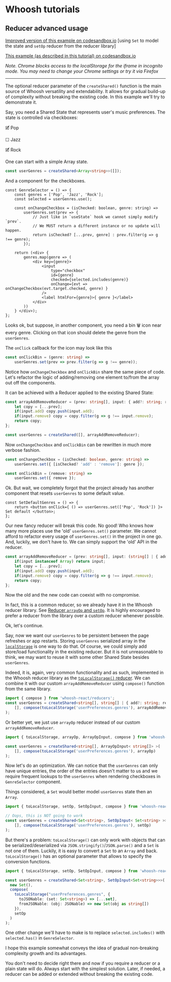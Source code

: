 # Whoosh tutorials

## Reducer advanced usage

[Improved version of this example on codesandbox.io](https://codesandbox.io/s/music-genres-use-set-and-lib-reducer-6jn93?file=/src/App.tsx) [using `Set` to model the state and `setOp` reducer from the reducer library]

[This example (as described in this tutorial) on codesandbox.io](https://codesandbox.io/s/reducer-music-genres-dpwv3?file=/src/App.tsx)

*Note. Chrome blocks access to the localStorage for the iframe in incognito mode. You may need to change your Chrome settings or try it via Firefox*

-----

The optional reducer parameter of the `createShared()` function is the main source of Whoosh versatility and extendability.
It allows for gradual build-up of complexity without breaking the existing code. In this example we'll try to demonstrate it.

Say, you need a Shared State that represents user's music preferences. The state is controlled via checkboxes:

🗹 Pop

☐ Jazz

🗹 Rock

One can start with a simple Array state.

```ts
const userGenres = createShared<Array<string>>([]);
```

And a component for the checkboxes.

```tsx
const GenreSelector = () => {
    const genres = ['Pop', 'Jazz', 'Rock'];
    const selected = userGenres.use();

    const onChangeCheckbox = (isChecked: boolean, genre: string) => 
        userGenres.set(prev => {
            // Just like in `useState` hook we cannot simply modify `prev`. 
            // We MUST return a different instance or no update will happen.
            return isChecked? [...prev, genre] : prev.filter(g => g !== genre);
        });

    return (<div> {
        genres.map(genre => (
            <div key={genre}>
                <input 
                    type="checkbox"
                    id={genre}
                    checked={selected.includes(genre)} 
                    onChange={evt => onChangeCheckbox(evt.target.checked, genre) } 
                />
                <label htmlFor={genre}>{ genre }</label>
            </div>
        ))
    } </div>);
};
```

Looks ok, but suppose, in another component, you need a bin 🗑️ icon near every genre.
Clicking on that icon should delete the genre from the `userGenres`.

The `onClick` callback for the icon may look like this

```ts
const onClickBin = (genre: string) => 
    userGenres.set(prev => prev.filter(g => g !== genre));
```

Notice how `onChangeCheckbox` and `onClickBin` share the same piece of code.
Let's refactor the logic of adding/removing one element to/from the array out off the components.

It can be achieved with a Reducer applied to the existing Shared State:

```ts
const arrayAddRemoveReducer = (prev: string[], input: { add?: string; remove?: string; }): string[] => {
    let copy = [...prev];
    if(input.add) copy.push(input.add);
    if(input.remove) copy = copy.filter(g => g !== input.remove);
    return copy;
};

const userGenres = createShared([], arrayAddRemoveReducer);
```

Now `onChangeCheckbox` and `onClickBin` can be rewritten in much more verbose fashion.

```ts
const onChangeCheckbox = (isChecked: boolean, genre: string) => 
    userGenres.set({ [isChecked? 'add' : 'remove']: genre });

const onClickBin = (remove: string) =>
    userGenres.set({ remove });
```

Ok. But wait, we completely forgot that the project already has another component that resets `userGenres` to some default value.

```tsx
const SetDefaultGenres = () => {
    return <button onClick={ () => userGenres.set(['Pop', 'Rock']) }> Set default </button>;
};
```

Our new fancy reducer will break this code. No good! Who knows how many more places use the 'old' `userGenres.set()` parameter.
We cannot afford to refactor every usage of `userGenres.set()` in the project in one go. And, luckily, we don't have to.
We can simply support the 'old' API in the reducer.

```ts
const arrayAddRemoveReducer = (prev: string[], input: (string[] | { add?: string; remove?: string; })): string[] => {
    if(input instanceof Array) return input;
    let copy = [...prev];
    if(input.add) copy.push(input.add);
    if(input.remove) copy = copy.filter(g => g !== input.remove);
    return copy;
};
```

Now the old and the new code can coexist with no compromise.

In fact, this is a common reducer, so we already have it in the Whoosh reducer library.
See [Reducer `arrayOp` and `setOp`](./reducer-lib.md#reducer-arrayop-and-setop).
It is highly encouraged to prefer a reducer from the library over a custom reducer whenever possible.

Ok, let's continue.

Say, now we want our `userGenres` to be persistent between the page refreshes or app restarts.
Storing `userGenres` serialized array in the [`localStorage`](https://developer.mozilla.org/en-US/docs/Web/API/Window/localStorage) is one way to do that.
Of course, we could simply add store/load functionality in the existing reducer.
But it is not unreasonable to think, we may want to reuse it with some other Shared State besides `userGenres`.

Indeed, it is, again, very common functionality and as such, implemented in the Whoosh reducer library
as the [`toLocalStorage()` reducer](./reducer-lib.md#reducer-tolocalstorage). 
We can combine it with our custom `arrayAddRemoveReducer` using `compose()` function from the same library.

```ts
import { compose } from 'whoosh-react/reducers';
const userGenres = createShared<string[], string[] | { add?: string; remove?: string; }>(
    [], compose(toLocalStorage('userPreferences.genres'), arrayAddRemoveReducer)
);
```

Or better yet, we just use `arrayOp` reducer instead of our custom `arrayAddRemoveReducer`.

```ts
import { toLocalStorage, arrayOp, ArrayOpInput, compose } from 'whoosh-react/reducers';

const userGenres = createShared<string[], ArrayOpInput< string[]> >(
    [], compose(toLocalStorage('userPreferences.genres'), arrayOp)
);
```

Now let's do an optimization. We can notice that the `userGenres` can only have unique entries, the order of the entries doesn't matter to us
and we require frequent lookups to the `userGenres` when rendering checkboxes in `GenreSelector` component.

Things considered, a `Set` would better model `userGenres` state then an `Array`.

```ts
import { toLocalStorage, setOp, SetOpInput, compose } from 'whoosh-react/reducers';

// Oops, this is NOT going to work
const userGenres = createShared<Set<string>, SetOpInput< Set<string> >>(
    [], compose(toLocalStorage('userPreferences.genres'), setOp)
);
```

But there's a problem: `toLocalStorage()` can only work with objects that can be serialized/deserialized via `JSON.stringify()`/`JSON.parse()`
and a `Set` is not one of them. Luckily, it is easy to convert a `Set` to an `Array` and back.
`toLocalStorage()` has an optional parameter that allows to specify the conversion functions.

```ts
import { toLocalStorage, setOp, SetOpInput, compose } from 'whoosh-react/reducers';

const userGenres = createShared<Set<string>, SetOpInput<Set<string>>>(
  new Set(),
  compose(
    toLocalStorage("userPreferences.genres", {
      toJSONable: (set: Set<string>) => [...set],
      fromJSONable: (obj: JSONable) => new Set(obj as string[])
    }),
    setOp
  )
);
```

One other change we'll have to make is to replace `selected.includes()` with `selected.has()` in `GenreSelector`.


I hope this example somewhat conveys the idea of gradual non-breaking complexity growth and its advantages.

You don't need to decide right there and now if you require a reducer or a plain state will do. Always start with the simplest solution.
Later, if needed, a reducer can be added or extended without breaking the existing code.
